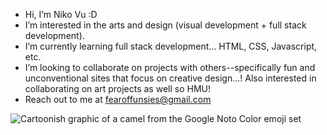 - Hi, I’m Niko Vu :D
- I’m interested in the arts and design (visual development + full stack development).
- I’m currently learning full stack development... HTML, CSS, Javascript, etc.
- I’m looking to collaborate on projects with others--specifically fun and unconventional sites that focus on creative design...! Also interested in collaborating on art projects as well so HMU!
- Reach out to me at fearoffunsies@gmail.com

![Cartoonish graphic of a camel from the Google Noto Color emoji set](https://em-content.zobj.net/thumbs/120/google/350/camel_1f42a.png)

<!---
niko-vu/niko-vu is a ✨ special ✨ repository because its `README.md` (this file) appears on your GitHub profile.
You can click the Preview link to take a look at your changes.
--->
